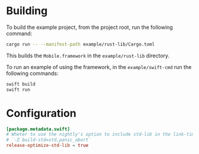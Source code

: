 # Building

To build the example project, from the project root, run the following command:

```bash
cargo run -- --manifest-path example/rust-lib/Cargo.toml
```

This builds the `Mobile.framework` in the `example/rust-lib` directory.

To run an example of using the framework, in the `example/swift-cmd` run the following commands:

```bash
swift build
swift run
```

# Configuration

```toml
[package.metadata.swift]
# Wheter to use the nightly's option to include std-lib in the link-time optimizations
# `-Z build-std=std,panic_abort`
release-optimize-std-lib = true
```
